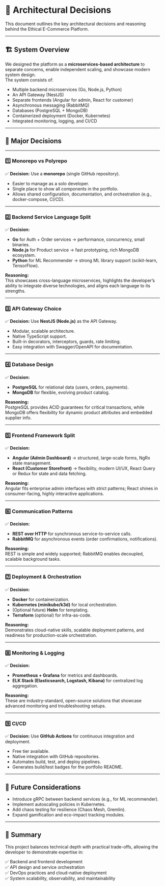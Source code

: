 # 📘 Architectural Decisions

This document outlines the key architectural decisions and reasoning behind the Ethical E-Commerce Platform.

---

## 🏗 System Overview

We designed the platform as a **microservices-based architecture** to separate concerns, enable independent scaling, and showcase modern system design.  
The system consists of:

- Multiple backend microservices (Go, Node.js, Python)
- An API Gateway (NestJS)
- Separate frontends (Angular for admin, React for customer)
- Asynchronous messaging (RabbitMQ)
- Databases (PostgreSQL + MongoDB)
- Containerized deployment (Docker, Kubernetes)
- Integrated monitoring, logging, and CI/CD

---

## 🔑 Major Decisions

---

### 1️⃣ Monorepo vs Polyrepo

✅ **Decision:** Use a **monorepo** (single GitHub repository).

- Easier to manage as a solo developer.
- Single place to show all components in the portfolio.
- Allows shared configuration, documentation, and orchestration (e.g., docker-compose, CI/CD).

---

### 2️⃣ Backend Service Language Split

✅ **Decision:**  
- **Go** for Auth + Order services → performance, concurrency, small binaries.
- **Node.js** for Product service → fast prototyping, rich MongoDB ecosystem.
- **Python** for ML Recommender → strong ML library support (scikit-learn, TensorFlow).

**Reasoning:**  
This showcases cross-language microservices, highlights the developer’s ability to integrate diverse technologies, and aligns each language to its strengths.

---

### 3️⃣ API Gateway Choice

✅ **Decision:** Use **NestJS (Node.js)** as the API Gateway.

- Modular, scalable architecture.
- Native TypeScript support.
- Built-in decorators, interceptors, guards, rate limiting.
- Easy integration with Swagger/OpenAPI for documentation.

---

### 4️⃣ Database Design

✅ **Decision:**  
- **PostgreSQL** for relational data (users, orders, payments).
- **MongoDB** for flexible, evolving product catalog.

**Reasoning:**  
PostgreSQL provides ACID guarantees for critical transactions, while MongoDB offers flexibility for dynamic product attributes and embedded supplier info.

---

### 5️⃣ Frontend Framework Split

✅ **Decision:**  
- **Angular (Admin Dashboard)** → structured, large-scale forms, NgRx state management.
- **React (Customer Storefront)** → flexibility, modern UI/UX, React Query or Redux for state and data fetching.

**Reasoning:**  
Angular fits enterprise admin interfaces with strict patterns; React shines in consumer-facing, highly interactive applications.

---

### 6️⃣ Communication Patterns

✅ **Decision:**  
- **REST over HTTP** for synchronous service-to-service calls.
- **RabbitMQ** for asynchronous events (order confirmations, notifications).

**Reasoning:**  
REST is simple and widely supported; RabbitMQ enables decoupled, scalable background tasks.

---

### 7️⃣ Deployment & Orchestration

✅ **Decision:**  
- **Docker** for containerization.
- **Kubernetes (minikube/k3d)** for local orchestration.
- (Optional future) **Helm** for templating.
- **Terraform** (optional) for infra-as-code.

**Reasoning:**  
Demonstrates cloud-native skills, scalable deployment patterns, and readiness for production-scale orchestration.

---

### 8️⃣ Monitoring & Logging

✅ **Decision:**  
- **Prometheus + Grafana** for metrics and dashboards.
- **ELK Stack (Elasticsearch, Logstash, Kibana)** for centralized log aggregation.

**Reasoning:**  
These are industry-standard, open-source solutions that showcase advanced monitoring and troubleshooting setups.

---

### 9️⃣ CI/CD

✅ **Decision:** Use **GitHub Actions** for continuous integration and deployment.

- Free tier available.
- Native integration with GitHub repositories.
- Automates build, test, and deploy pipelines.
- Generates build/test badges for the portfolio README.

---

## 🚀 Future Considerations

- Introduce gRPC between backend services (e.g., for ML recommender).
- Implement autoscaling policies in Kubernetes.
- Add chaos testing for resilience (Chaos Mesh, Gremlin).
- Expand gamification and eco-impact tracking modules.

---

## 📎 Summary

This project balances technical depth with practical trade-offs, allowing the developer to demonstrate expertise in:

✅ Backend and frontend development  
✅ API design and service orchestration  
✅ DevOps practices and cloud-native deployment  
✅ System scalability, observability, and maintainability

